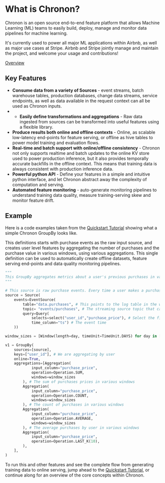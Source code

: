 # What is Chronon?

Chronon is an open source end-to-end feature platform that allows Machine Learning (ML) teams to easily build, deploy, manage and monitor data pipelines for machine learning.

It's currently used to power all major ML applications within Airbnb, as well as major use cases at Stripe. Airbnb and Stripe jointly manage and maintain the project, and welcome your usage and contributions!

[Overview](../../images/chronon_high_level.png)

## Key Features

* **Consume data from a variety of Sources** - event streams, batch warehouse tables, production databases, change data streams, service endpoints, as well as data available in the request context can all be used as Chronon inputs.
* * **Easily define transformations and aggregations** - Raw data ingested from sources can be transformed into useful features using a flexible library.
* **Produce results both online and offline contexts** - Online, as scalable low-latency end-points for feature serving, or offline as hive tables to power model training and evaluation flows.
* **Real-time and batch support with online/offline consistency** - Chronon not only supports realtime and batch updates to the online KV store used to power production inference, but it also provides temporally accurate backfills in the offline context. This means that training data is always consistent with production inference data.
* **Powerful python API** - Define your features in a simple and intuitive python interface, and let Chronon abstract away the complexity of computation and serving.
* **Automated feature monitoring** - auto-generate monitoring pipelines to understand training data quality, measure training-serving skew and monitor feature drift.

## Example

Here is a code examples taken from the [Quickstart Tutorial](./Tutorial.md) showing what a simple Chronon GroupBy looks like. 

This definitions starts with purchase events as the raw input source, and creates user level features by aggregating the number of purchases and the purchase value in various windows, using various aggregations. This single definition can be used to automatically create offline datasets, feature serving end-points and data quality monitoring pipelines.

```python
"""
This GroupBy aggregates metrics about a user's previous purchases in various windows.
"""

# This source is raw purchase events. Every time a user makes a purchase, it will be one entry in this source.
source = Source(
    events=EventSource(
        table="data.purchases", # This points to the log table in the warehouse with historical purchase events, updated in batch daily
        topic= "events/purchases", # The streaming source topic that can be listened to for realtime events
        query=Query(
            selects=select("user_id","purchase_price"), # Select the fields we care about
            time_column="ts") # The event time
    ))

window_sizes = [Window(length=day, timeUnit=TimeUnit.DAYS) for day in [3, 14, 30]] # Define some window sizes to use below

v1 = GroupBy(
    sources=[source],
    keys=["user_id"], # We are aggregating by user
    online=True,
    aggregations=[Aggregation(
            input_column="purchase_price",
            operation=Operation.SUM,
            windows=window_sizes
        ), # The sum of purchases prices in various windows
        Aggregation(
            input_column="purchase_price",
            operation=Operation.COUNT,
            windows=window_sizes
        ), # The count of purchases in various windows
        Aggregation(
            input_column="purchase_price",
            operation=Operation.AVERAGE,
            windows=window_sizes
        ), # The average purchases by user in various windows
        Aggregation(
            input_column="purchase_price",
            operation=Operation.LAST_K(10),
        ),
    ],
)
```

To run this and other features and see the complete flow from generating training data to online serving, jump ahead to the [Quickstart Tutorial](./Tutorial.md), or continue along for an overview of the core concepts within Chronon.
